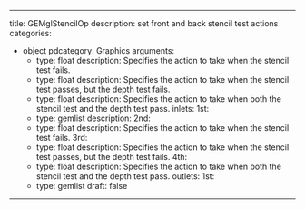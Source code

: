 
---
title: GEMglStencilOp
description: set front and back stencil test actions
categories:
  - object
pdcategory: Graphics
arguments:
    - type: float
      description: Specifies the action to take when the stencil test fails.
    - type: float
      description: Specifies the action to take when the stencil test passes, but the depth test fails.
    - type: float
      description: Specifies the action to take when both the stencil test and the depth test pass.
inlets:
  1st:
    - type: gemlist
      description:
  2nd:
    - type: float
      description: Specifies the action to take when the stencil test fails.
  3rd:
    - type: float
      description: Specifies the action to take when the stencil test passes, but the depth test fails.
  4th:
    - type: float
      description: Specifies the action to take when both the stencil test and the depth test pass.
outlets:
  1st:
    - type: gemlist
draft: false
---


